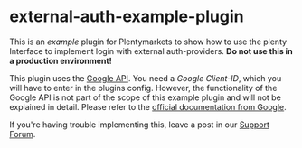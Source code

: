 # external-auth-example-plugin
This is an *example* plugin for Plentymarkets to show how to use the plenty Interface to implement login with external auth-providers. **Do not use this in a production environment!**

This plugin uses the [Google API](https://developers.google.com/identity/sign-in/web/). You need a *Google Client-ID*, which you will have to enter in the plugins config. However, the functionality of the Google API is not part of the scope of this example plugin and will not be explained in detail. Please refer to the [official documentation from Google](https://developers.google.com/identity/sign-in/web/).

If you're having trouble implementing this, leave a post in our [Support Forum](https://forum.plentymarkets.com).
